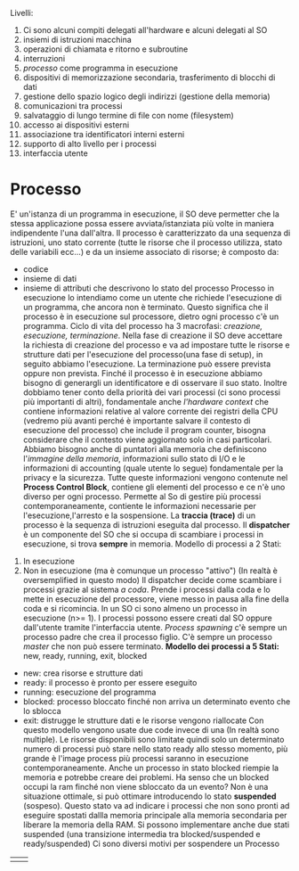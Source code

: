 Livelli:
1) Ci sono alcuni compiti delegati all'hardware e alcuni delegati al SO
2) insiemi di istruzioni macchina
3) operazioni di chiamata e ritorno e subroutine
4) interruzioni
5) *processo* come programma in esecuzione
6) dispositivi di memorizzazione secondaria, trasferimento di blocchi di dati 
7) gestione dello spazio logico degli indirizzi (gestione della memoria)
8) comunicazioni tra processi
9) salvataggio di lungo termine di file con nome (filesystem)
10) accesso ai dispositivi esterni 
11) associazione tra identificatori interni esterni
12) supporto di alto livello per i processi
13) interfaccia utente
# Processo
E' un'istanza di un programma in esecuzione, il SO deve permetter che la stessa applicazione possa essere avviata/istanziata più volte in maniera indipendente l'una dall'altra. Il processo è caratterizzato da una sequenza di istruzioni, uno stato corrente (tutte le risorse che il processo utilizza, stato delle variabili ecc...) e da un insieme associato di risorse; è composto da:
- codice
- insieme di dati
- insieme di attributi che descrivono lo stato del processo
Processo in esecuzione lo intendiamo come un utente che richiede l'esecuzione di un programma, che ancora non è terminato. Questo significa che il processo è in esecuzione sul processore, dietro ogni processo c'è un programma.
Ciclo di vita del processo ha 3 macrofasi: *creazione, esecuzione, terminazione*.
Nella fase di creazione il SO deve accettare la richiesta di creazione del processo e va ad impostare tutte le risorse e strutture dati per l'esecuzione del processo(una fase di setup), in seguito abbiamo l'esecuzione. La terminazione può essere prevista oppure non prevista. 
Finché il processo è in esecuzione abbiamo bisogno di generargli un identificatore e di osservare il suo stato. Inoltre dobbiamo tener conto della priorità dei vari processi (ci sono processi più importanti di altri), fondamentale anche *l'hardware context* che contiene informazioni relative al valore corrente dei registri della CPU (vedremo più avanti perché è importante salvare il contesto di esecuzione del processo) che include il program counter, bisogna considerare che il contesto viene aggiornato solo in casi particolari. Abbiamo bisogno anche di puntatori alla memoria che definiscono l'*immagine della memoria*, informazioni sullo stato di I/O e le informazioni di accounting (quale utente lo segue) fondamentale per la privacy e la sicurezza.
Tutte queste informazioni vengono contenute nel **Process Control Block**, contiene gli elementi del processo e ce n'è uno diverso per ogni processo. Permette al So di gestire più processi contemporaneamente, contiente le informazioni necessarie per l'esecuzione,l'arresto e la sospensione.
La **traccia (trace)** di un processo è la sequenza di istruzioni eseguita dal processo. Il **dispatcher** è un componente del SO che si occupa di scambiare i processi in esecuzione, si trova **sempre** in memoria.
Modello di processi a 2 Stati:
1) In esecuzione
2) Non in esecuzione (ma è comunque un processo "attivo")
(In realtà è oversemplified in questo modo)
Il dispatcher decide come scambiare i processi grazie al sistema *a coda*. Prende i processi dalla coda e lo mette in esecuzione del processore, viene messo in pausa alla fine della coda e si ricomincia.
In un SO ci sono almeno un processo in esecuzione (n>= 1).  I processi possono essere creati dal SO oppure dall'utente tramite l'interfaccia utente. *Process spawning* c'è sempre un processo padre che crea il processo figlio.
C'è sempre un processo *master* che non può essere terminato.
**Modello dei processi a 5 Stati:** new, ready, running, exit, blocked
- new: crea risorse e strutture dati
- ready: il processo è pronto per essere eseguito
- running: esecuzione del programma
- blocked: processo bloccato finché non arriva un determinato evento che lo sblocca
- exit: distrugge le strutture dati e le risorse vengono riallocate
Con questo modello vengono usate due code invece di una (In realtà sono multiple).
Le risorse disponibili sono limitate quindi solo un determinato numero di processi può stare nello stato ready allo stesso momento, più grande è l'image process più processi saranno in esecuzione contemporaneamente. Anche un processo in stato blocked riempie la memoria e potrebbe creare dei problemi. Ha senso che un blocked occupi la ram finché non viene sbloccato da un evento? Non è una situazione ottimale, si può ottimare introducendo lo stato **suspended** (sospeso). Questo stato va ad indicare i processi che non sono pronti ad eseguire spostati dallla memoria principale alla memoria secondaria per liberare la memoria della RAM.
Si possono implementare anche due stati suspended (una transizione intermedia tra blocked/suspended e ready/suspended)
Ci sono diversi motivi per sospendere un Processo

|     |     |
| --- | --- |
|     |     |



